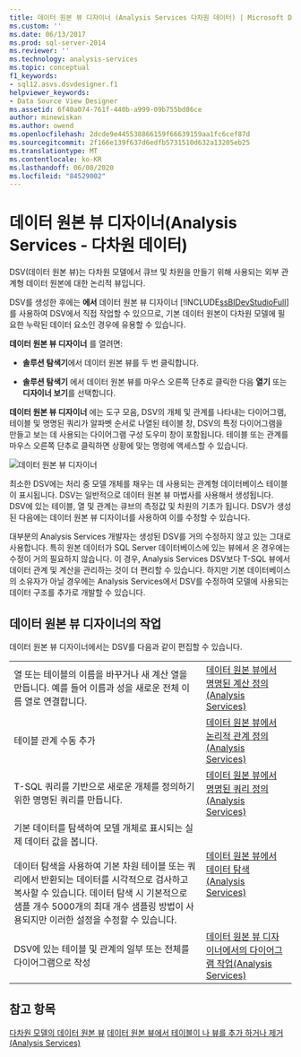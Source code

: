 ```yaml
---
title: 데이터 원본 뷰 디자이너 (Analysis Services 다차원 데이터) | Microsoft Docs
ms.custom: ''
ms.date: 06/13/2017
ms.prod: sql-server-2014
ms.reviewer: ''
ms.technology: analysis-services
ms.topic: conceptual
f1_keywords:
- sql12.asvs.dsvdesigner.f1
helpviewer_keywords:
- Data Source View Designer
ms.assetid: 6f40a074-761f-440b-a999-09b755bd86ce
author: minewiskan
ms.author: owend
ms.openlocfilehash: 2dcde9e445538866159f66639159aa1fc6cef87d
ms.sourcegitcommit: 2f166e139f637d6edfb5731510d632a13205eb25
ms.translationtype: MT
ms.contentlocale: ko-KR
ms.lasthandoff: 06/08/2020
ms.locfileid: "84529002"
---
```

# <a name="data-source-view-designer-analysis-services---multidimensional-data"></a>데이터 원본 뷰 디자이너(Analysis Services - 다차원 데이터)
  DSV(데이터 원본 뷰)는 다차원 모델에서 큐브 및 차원을 만들기 위해 사용되는 외부 관계형 데이터 원본에 대한 논리적 뷰입니다.

 DSV를 생성한 후에는 **에서** 데이터 원본 뷰 디자이너 [!INCLUDE[ssBIDevStudioFull](../includes/ssbidevstudiofull-md.md)] 를 사용하여 DSV에서 직접 작업할 수 있으므로, 기본 데이터 원본이 다차원 모델에 필요한 누락된 데이터 요소인 경우에 유용할 수 있습니다.

 **데이터 원본 뷰 디자이너** 를 열려면:

-   **솔루션 탐색기**에서 데이터 원본 뷰를 두 번 클릭합니다.

-   **솔루션 탐색기** 에서 데이터 원본 뷰를 마우스 오른쪽 단추로 클릭한 다음 **열기** 또는 **디자이너 보기**를 선택합니다.

 **데이터 원본 뷰 디자이너** 에는 도구 모음, DSV의 개체 및 관계를 나타내는 다이어그램, 테이블 및 명명된 쿼리가 알파벳 순서로 나열된 테이블 창, DSV의 특정 다이어그램을 만들고 보는 데 사용되는 다이어그램 구성 도우미 창이 포함됩니다. 테이블 또는 관계를 마우스 오른쪽 단추로 클릭하면 상황에 맞는 명령에 액세스할 수 있습니다.

 ![데이터 원본 뷰 디자이너](media/ssas-dsvdesigner.PNG "데이터 원본 뷰 디자이너")

 최소한 DSV에는 처리 중 모델 개체를 채우는 데 사용되는 관계형 데이터베이스 테이블이 표시됩니다. DSV는 일반적으로 데이터 원본 뷰 마법사를 사용해서 생성됩니다. DSV에 있는 테이블, 열 및 관계는 큐브의 측정값 및 차원의 기초가 됩니다. DSV가 생성된 다음에는 데이터 원본 뷰 디자이너를 사용하여 이를 수정할 수 있습니다.

 대부분의 Analysis Services 개발자는 생성된 DSV를 거의 수정하지 않고 있는 그대로 사용합니다. 특히 원본 데이터가 SQL Server 데이터베이스에 있는 뷰에서 온 경우에는 수정이 거의 필요하지 않습니다. 이 경우, Analysis Services DSV보다 T-SQL 뷰에서 데이터 관계 및 계산을 관리하는 것이 더 편리할 수 있습니다. 하지만 기본 데이터베이스의 소유자가 아닐 경우에는 Analysis Services에서 DSV를 수정하여 모델에 사용되는 데이터 구조를 추가로 개발할 수 있습니다.

## <a name="tasks-in-data-source-view-designer"></a>데이터 원본 뷰 디자이너의 작업
 데이터 원본 뷰 디자이너에서는 DSV를 다음과 같이 편집할 수 있습니다.

|||
|-|-|
|열 또는 테이블의 이름을 바꾸거나 새 계산 열을 만듭니다. 예를 들어 이름과 성을 새로운 전체 이름 열로 연결합니다.|[데이터 원본 뷰에서 명명된 계산 정의&#40;Analysis Services&#41;](multidimensional-models/define-named-calculations-in-a-data-source-view-analysis-services.md)|
|테이블 관계 수동 추가|[데이터 원본 뷰에서 논리적 관계 정의&#40;Analysis Services&#41;](multidimensional-models/define-logical-relationships-in-a-data-source-view-analysis-services.md)|
|T-SQL 쿼리를 기반으로 새로운 개체를 정의하기 위한 명명된 쿼리를 만듭니다.|[데이터 원본 뷰에서 명명된 쿼리 정의&#40;Analysis Services&#41;](multidimensional-models/define-named-queries-in-a-data-source-view-analysis-services.md)|
|기본 데이터를 탐색하여 모델 개체로 표시되는 실제 데이터 값을 봅니다.<br /><br /> 데이터 탐색을 사용하여 기본 차원 테이블 또는 쿼리에서 반환되는 데이터를 시각적으로 검사하고 복사할 수 있습니다. 데이터 탐색 시 기본적으로 샘플 개수 5000개의 최대 개수 샘플링 방법이 사용되지만 이러한 설정을 수정할 수 있습니다.|[데이터 원본 뷰에서 데이터 탐색&#40;Analysis Services&#41;](multidimensional-models/explore-data-in-a-data-source-view-analysis-services.md)|
|DSV에 있는 테이블 및 관계의 일부 또는 전체를 다이어그램으로 작성|[데이터 원본 뷰 디자이너에서의 다이어그램 작업&#40;Analysis Services&#41;](multidimensional-models/work-with-diagrams-in-data-source-view-designer-analysis-services.md)|

## <a name="see-also"></a>참고 항목
 [다차원 모델의 데이터 원본 뷰](multidimensional-models/data-source-views-in-multidimensional-models.md) [데이터 원본 뷰에서 테이블이 나 뷰를 추가 하거나 제거 &#40;Analysis Services&#41;](multidimensional-models/adding-or-removing-tables-or-views-in-a-data-source-view-analysis-services.md)


